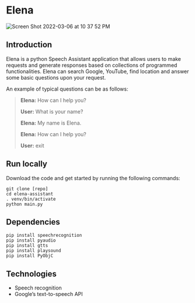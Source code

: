 # Elena 

![Screen Shot 2022-03-06 at 10 37 52 PM](https://user-images.githubusercontent.com/50887339/156963735-f9cdf6a5-5f31-4b90-817b-0d0e0ede227e.png)

## Introduction 

Elena is a python Speech Assistant application that allows users to make requests and generate responses based on collections of programmed functionalities. Elena can search Google, YouTube, find location and answer some basic questions upon your request.   

An example of typical questions can be as follows: 

>**Elena:** How can I help you?
>
>**User:** What is your name? 
>
>**Elena:** My name is Elena.
>
>**Elena:** How can I help you?
>
>**User:** exit 



## Run locally
Download the code and get started by running the following commands:
```
git clone [repo]
cd elena-assistant
. venv/bin/activate
python main.py

```


## Dependencies
```
pip install speechrecognition
pip install pyaudio
pip install gtts
pip install playsound
pip install PyObjC

```
## Technologies
- Speech recognition 
- Google’s text-to-speech API
